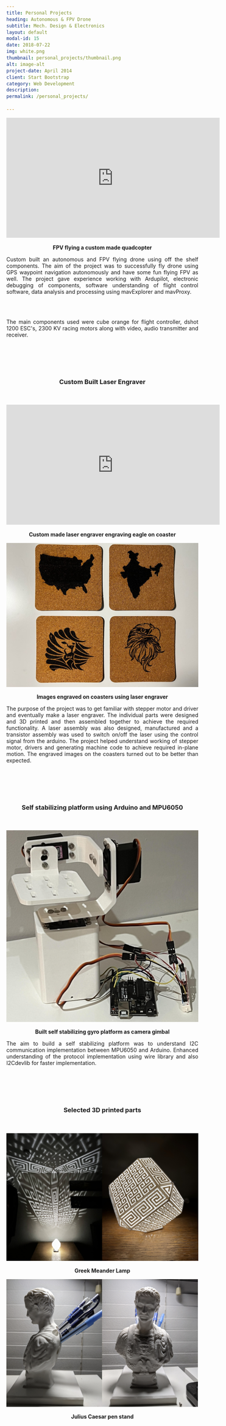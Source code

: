 ```yaml
---
title: Personal Projects
heading: Autonomous & FPV Drone
subtitle: Mech. Design & Electronics
layout: default
modal-id: 15
date: 2018-07-22
img: white.png
thumbnail: personal_projects/thumbnail.png
alt: image-alt
project-date: April 2014
client: Start Bootstrap
category: Web Development
description:
permalink: /personal_projects/

---
```


<div style="text-align: justify">

<div align = "center">
<iframe width="560" height="315" src="https://www.youtube.com/embed/COxbp3kMZXw" title="YouTube video player" frameborder="0" allow="accelerometer; autoplay; clipboard-write; encrypted-media; gyroscope; picture-in-picture" allowfullscreen></iframe>
<p class="text-muted" align = "center"><b>FPV flying a custom made quadcopter</b></p>

</div>

Custom built an autonomous and FPV flying drone using off the shelf components. The aim of the project was to successfully fly drone using GPS waypoint navigation autonomously and have some fun flying FPV as well. The project gave experience working with Ardupilot, electronic debugging of components, software understanding of flight control software, data analysis and processing using mavExplorer and mavProxy.

<br>
<br>

The main components used were cube orange for flight controller, dshot 1200 ESC's, 2300 KV racing motors along with video, audio transmitter and receiver.

<br>
<br>
<br>
<br>
<center><h3>Custom Built Laser Engraver</h3></center>

<br>
<br>

<div style="text-align: justify">

<div align = "center">
<iframe width="560" height="315" src="https://www.youtube.com/embed/VrkiQXkrr5c" title="YouTube video player" frameborder="0" allow="accelerometer; autoplay; clipboard-write; encrypted-media; gyroscope; picture-in-picture" allowfullscreen></iframe>
<p class="text-muted" align = "center"><b>Custom made laser engraver engraving eagle on coaster</b></p>

</div>

<div class="row">
<div class="col-md-6 col-md-offset-3">
<img src="img/portfolio/personal_projects/1.jpeg" class="img-responsive img-centered" alt="Personal project Image 1">
<p class="text-muted" align = "center"> <b> Images engraved on coasters using laser engraver</b></p>
</div>
</div>


The purpose of the project was to get familiar with stepper motor and driver and eventually make a laser engraver. The individual parts were designed and 3D printed and then assembled together to achieve the required functionality. A laser assembly was also designed, manufactured and a transistor assembly was used to switch on/off the laser using the control signal from the arduino. The project helped understand working of stepper motor, drivers and generating machine code to achieve required in-plane motion. The engraved images on the coasters turned out to be better than expected.

<br>
<br>
<br>
<br>

<center><h3>Self stabilizing platform using Arduino and MPU6050</h3></center>
<br>
<br>
<div class="row">
<div class="col-md-6 col-md-offset-3">
<img src="img/portfolio/personal_projects/2.jpeg" class="img-responsive img-centered" alt="Personal project Image 2">
<p class="text-muted" align = "center"> <b> Built self stabilizing gyro platform as camera gimbal</b></p>
</div>
</div>

The aim to build a self stabilizing platform was to understand I2C communication implementation between MPU6050 and Arduino. Enhanced understanding of the protocol implementation using wire library and also I2Cdevlib for faster implementation.

<br>
<br>
<br>
<br>
<center><h3>Selected 3D printed parts</h3></center>
<br>
<br>

<div class="row">
<div class="col-md-6 col-md-offset-3">
<img src="img/portfolio/personal_projects/3.png" class="img-responsive img-centered" alt="Personal project Image 3">
<p class="text-muted" align = "center"> <b> Greek Meander Lamp</b></p>

<img src="img/portfolio/personal_projects/4.png" class="img-responsive img-centered" alt="Personal project Image 4">
<p class="text-muted" align = "center"> <b> Julius Caesar pen stand</b></p>

</div>
</div>



</div>
